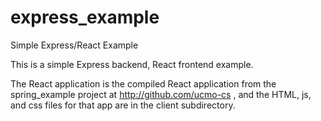 # express_example
Simple Express/React Example

This is a simple Express backend, React frontend example.

The React application is the compiled React application from
the spring_example project at http://github.com/ucmo-cs ,
and the HTML, js, and css files for that app are in the client subdirectory.

